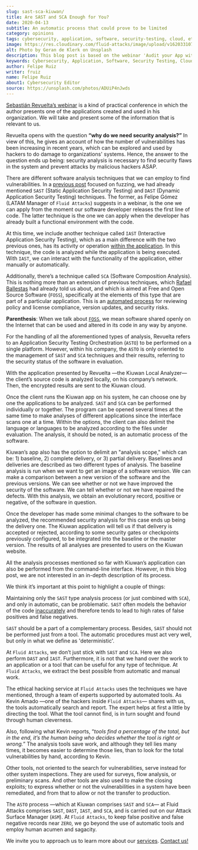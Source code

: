 ```yaml
---
slug: sast-sca-kiuwan/
title: Are SAST and SCA Enough for You?
date: 2020-04-13
subtitle: An automatic process that could prove to be limited
category: opinions
tags: cybersecurity, application, software, security-testing, cloud, ethical-hacking
image: https://res.cloudinary.com/fluid-attacks/image/upload/v1620331072/blog/sast-sca-kiuwan/cover_tuhbnl.webp
alt: Photo by Geran de Klerk on Unsplash
description: This blog post is based on the webinar 'Audit your App with Kiuwan Local Analyzer' by Sebastian Revuelta, Customer Manager at Kiuwan.
keywords: Cybersecurity, Application, Software, Security Testing, Cloud, Ethical Hacking, Pentesting
author: Felipe Ruiz
writer: fruiz
name: Felipe Ruiz
about1: Cybersecurity Editor
source: https://unsplash.com/photos/ADUiP4nJwds
---
```


[Sebastián Revuelta’s
webinar](https://www.youtube.com/watch?v=zWKq6n4ZoRY&feature=youtu.be)
is a kind of practical conference in which the author presents one of
the applications created and used in his organization. We will take and
present some of the information that is relevant to us.

Revuelta opens with the question **“why do we need security analysis?”**
In view of this, he gives an account of how the number of
vulnerabilities has been increasing in recent years, which can be
explored and used by hackers to do damage to organizations' systems.
Hence, the answer to the question ends up being: security analysis is
necessary to find security flaws in the system and prevent attacks by
malicious hackers ASAP.

There are different software analysis techniques that we can employ to
find vulnerabilities. In a [previous post](../fuzzing-forallsecure/)
focused on fuzzing, we had already mentioned `SAST` (Static Application
Security Testing) and `DAST` (Dynamic Application Security Testing)
techniques. The former, as Felipe Gómez (LATAM Manager of `Fluid
Attacks`) suggests in a webinar, is the one we can apply from the moment
our software developer releases the first line of code. The latter
technique is the one we can apply when the developer has already built a
functional environment with the code.

At this time, we include another technique called `IAST` (Interactive
Application Security Testing), which as a main difference with the two
previous ones, has its activity or operation [within the
application](https://www.ptsecurity.com/ww-en/analytics/knowledge-base/sast-dast-iast-and-rasp-how-to-choose/).
In this technique, the code is analyzed while the application is being
executed. With `IAST`, we can interact with the functionality of the
application, either manually or automatically.

Additionally, there’s a technique called `SCA` (Software Composition
Analysis). This is nothing more than an extension of previous
techniques, which [Rafael Ballestas](../stand-shoulders-giants/) had
already told us about, and which is aimed at Free and Open Source
Software (`FOSS`), specifically at the elements of this type that are
part of a particular application. This is an [automated
process](https://www.g2.com/categories/software-composition-analysis)
for reviewing policy and license compliance, version updates, and
security risks.

**Parenthesis**: When we talk about
[`FOSS`](https://en.wikipedia.org/wiki/Free_and_open-source_software),
we mean software shared openly on the Internet that can be used and
altered in its code in any way by anyone.

For the handling of all the aforementioned types of analysis, Revuelta
refers to an Application Security Testing Orchestration (`ASTO`) to be
performed on a single platform. However, within his company, the `ASTO`
is only oriented to the management of `SAST` and `SCA` techniques and
their results, referring to the security status of the software in
evaluation.

With the application presented by Revuelta —the Kiuwan Local Analyzer—
the client’s source code is analyzed locally, on his company’s network.
Then, the encrypted results are sent to the Kiuwan cloud.

Once the client runs the Kiuwan app on his system, he can choose one by
one the applications to be analyzed. `SAST` and `SCA` can be performed
individually or together. The program can be opened several times at the
same time to make analyses of different applications since the interface
scans one at a time. Within the options, the client can also delimit the
language or languages to be analyzed according to the files under
evaluation. The analysis, it should be noted, is an automatic process of
the software.

Kiuwan’s app also has the option to delimit an "analysis scope," which
can be: 1) baseline, 2) complete delivery, or 3) partial delivery.
Baselines and deliveries are described as two different types of
analysis. The baseline analysis is run when we want to get an image of a
software version. We can make a comparison between a new version of the
software and the previous versions. We can see whether or not we have
improved the security of the software. We can tell whether or not we
have repaired the defects. With this analysis, we obtain an evolutionary
record, positive or negative, of the software in question.

Once the developer has made some minimal changes to the software to be
analyzed, the recommended security analysis for this case ends up being
the delivery one. The Kiuwan application will tell us if that delivery
is accepted or rejected, according to some security gates or checkpoints
previously configured, to be integrated into the baseline or the master
version. The results of all analyses are presented to users on the
Kiuwan website.

All the analysis processes mentioned so far with Kiuwan’s application
can also be performed from the command-line interface. However, in this
blog post, we are not interested in an in-depth description of its
process.

We think it’s important at this point to highlight a couple of things:

Maintaining only the `SAST` type analysis process (or just combined with
`SCA`), and only in automatic, can be problematic. `SAST` often models
the behavior of the code
[inaccurately](https://www.ptsecurity.com/ww-en/analytics/knowledge-base/sast-dast-iast-and-rasp-how-to-choose/)
and therefore tends to lead to high rates of false positives and false
negatives.

`SAST` should be a part of a complementary process. Besides, `SAST`
should not be performed just from a tool. The automatic procedures must
act very well, but only in what we define as 'deterministic'.

At `Fluid Attacks`, we don’t just stick with `SAST` and `SCA`. Here we
also perform `DAST` and `IAST`. Furthermore, it is not that we hand over
the work to an application or a tool that can be useful for any type of
technique. At `Fluid Attacks`, we extract the best possible from
automatic and manual work.

The ethical hacking service at `Fluid Attacks` uses the techniques we
have mentioned, through a team of experts supported by automated tools.
As Kevin Amado —one of the hackers inside `Fluid Attacks`— shares with
us, the tools automatically search and report. The expert helps at first
a little by directing the tool. What the tool cannot find, is in turn
sought and found through human cleverness.

Also, following what Kevin reports, “*tools find a percentage of the
total, but in the end, it’s the human being who decides whether the tool
is right or wrong.*” The analysis tools save work, and although they
tell lies many times, it becomes easier to determine those lies, than to
look for the total vulnerabilities by hand, according to Kevin.

Other tools, not oriented to the search for vulnerabilities, serve
instead for other system inspections. They are used for surveys, flow
analysis, or preliminary scans. And other tools are also used to make
the closing exploits; to express whether or not the vulnerabilities in a
system have been remediated, and from that to allow or not the transfer
to production.

The `ASTO` process —which at Kiuwan comprises `SAST` and `SCA`— at Fluid
Attacks comprises `SAST`, `DAST`, `IAST`, and `SCA`, and is carried out
on our Attack Surface Manager (`ASM`). At `Fluid Attacks`, to keep false
positive and false negative records near `ZERO`, we go beyond the use of
automatic tools and employ human acumen and sagacity.

We invite you to approach us to learn more about our
[services](../../services/continuous-hacking/). [Contact
us\!](../../contact-us/)
